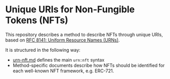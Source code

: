 # Unique URIs for Non-Fungible Tokens (NFTs)

This repository describes a method to describe NFTs through unique URIs, based on [RFC 8141: Uniform Resource Names (URNs)](https://datatracker.ietf.org/doc/html/rfc8141).

It is structured in the following way:
- [urn-nft.md](urn-nft.md) defines the main `urn:nft` syntax
- Method-specific documents describe how NFTs should be identified for each well-known NFT framework, e.g. ERC-721.

